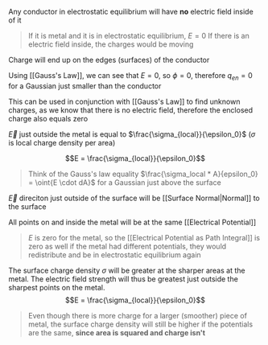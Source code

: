 Any conductor in electrostatic equilibrium will have **no** electric field inside of it

> If it is metal and it is in electrostatic equilibrium, $E = 0$
> If there is an electric field inside, the charges would be moving

Charge will end up on the edges (surfaces) of the conductor

Using [[Gauss's Law]], we can see that $E = 0$, so $\phi = 0$, therefore $q_{en} = 0$ for a Gaussian just smaller than the conductor

This can be used in conjunction with [[Gauss's Law]] to find unknown charges, as we know that there is no electric field, therefore the enclosed charge also equals zero

$\vec{E}$ just outside the metal is equal to $\frac{\sigma_{local}}{\epsilon_0}$ ($\sigma$ is local charge density per area)

$$E = \frac{\sigma_{local}}{\epsilon_0}$$

> Think of the Gauss's law equality $\frac{\sigma_local * A}{epsilon_0} = \oint{E \cdot dA}$ for a Gaussian just above the surface


$\vec{E}$ direciton just outside of the surface will be [[Surface Normal|Normal]] to the surface

All points on and inside the metal will be at the same [[Electrical Potential]]

> $E$ is zero for the metal, so the [[Electrical Potential as Path Integral]] is zero as well 
> if the metal had different potentials, they would redistribute and be in electrostatic equilibrium again
> 

 The surface charge density $\sigma$ will be greater at the sharper areas at the metal. The electric field strength will thus be greatest just outside the sharpest points on the metal.
 $$E = \frac{\sigma_{local}}{\epsilon_0}$$
> Even though there is more charge for a larger (smoother) piece of metal, the surface charge density will still be higher if the potentials are the same, **since area is squared and charge isn't** 


 